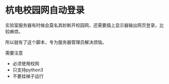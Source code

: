 # 杭电校园网自动登录

实验室服务器有时候会莫名其妙断开校园网，还需要插上显示器输出网页登录，比较麻烦。

所以就有了这个脚本，专为服务器管理员解决烦恼。

需要注意
* 必须使用校网
* 只支持python3
* 不要挂梯子运行
